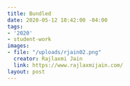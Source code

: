 ```yaml
---
title: Bundled
date: 2020-05-12 18:42:00 -04:00
tags:
- '2020'
- student-work
images:
- file: "/uploads/rjain02.png"
  creator: Rajlaxmi Jain
  link: https://www.rajlaxmijain.com/
layout: post
---
```


